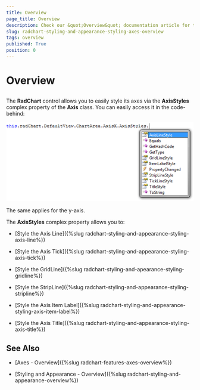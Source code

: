 ```yaml
---
title: Overview
page_title: Overview
description: Check our &quot;Overview&quot; documentation article for the RadChart {{ site.framework_name }} control.
slug: radchart-styling-and-appearance-styling-axes-overview
tags: overview
published: True
position: 0
---
```


# Overview



## 

The __RadChart__ control allows you to easily style its axes via the __AxisStyles__ complex property of the __Axis__ class. You can easily access it in the code-behind:

![WPF RadChart ](images/RadChart_StylingAxesOverview_01.png)

The same applies for the y-axis.

The __AxisStyles__ complex property allows you to:

* [Style the Axis Line]({%slug radchart-styling-and-appearance-styling-axis-line%})

* [Style the Axis Tick]({%slug radchart-styling-and-appearance-styling-axis-tick%})

* [Style the GridLine]({%slug radchart-styling-and-apearance-styling-gridline%})

* [Style the StripLine]({%slug radchart-styling-and-appearance-styling-stripline%})

* [Style the Axis Item Label]({%slug radchart-styling-and-appearance-styling-axis-item-label%})

* [Style the Axis Title]({%slug radchart-styling-and-appearance-styling-axis-title%})

## See Also

 * [Axes - Overview]({%slug radchart-features-axes-overview%})

 * [Styling and Appearance - Overview]({%slug radchart-styling-and-appearance-overview%})

